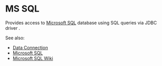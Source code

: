 <!-- TITLE: MS SQL -->
<!-- SUBTITLE: -->

# MS SQL

Provides access to [Microsoft SQL](https://www.microsoft.com/en-us/sql-server) database
using SQL queries via JDBC driver . 

See also:

  * [Data Connection](../data-connection.md)
  * [Microsoft SQL](https://www.microsoft.com/en-us/sql-server)
  * [Microsoft SQL Wiki](https://en.wikipedia.org/wiki/Microsoft_SQL_Server)
